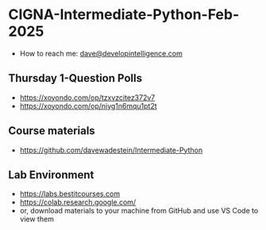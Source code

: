 # CIGNA-Intermediate-Python-Feb-2025
* How to reach me: dave@developintelligence.com

## Thursday 1-Question Polls
* https://xoyondo.com/op/tzxvzcitez372v7
* https://xoyondo.com/op/niyg1n6mqu1pt2t

## Course materials
* https://github.com/davewadestein/Intermediate-Python
  
## Lab Environment
* https://labs.bestitcourses.com
* https://colab.research.google.com/
* or, download materials to your machine from GitHub and use VS Code to view them

